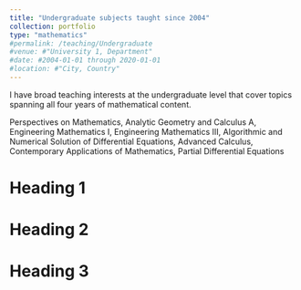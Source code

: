 ```yaml
---
title: "Undergraduate subjects taught since 2004"
collection: portfolio
type: "mathematics"
#permalink: /teaching/Undergraduate
#venue: #"University 1, Department"
#date: #2004-01-01 through 2020-01-01
#location: #"City, Country"
---
```

I have broad teaching interests at the undergraduate level that cover topics spanning all four years of mathematical content.

Perspectives on Mathematics, Analytic Geometry and Calculus A, Engineering
Mathematics I, Engineering Mathematics III, Algorithmic and Numerical Solution of
Differential Equations, Advanced Calculus, Contemporary
Applications of Mathematics, Partial Differential Equations

Heading 1
======

Heading 2
======

Heading 3
======